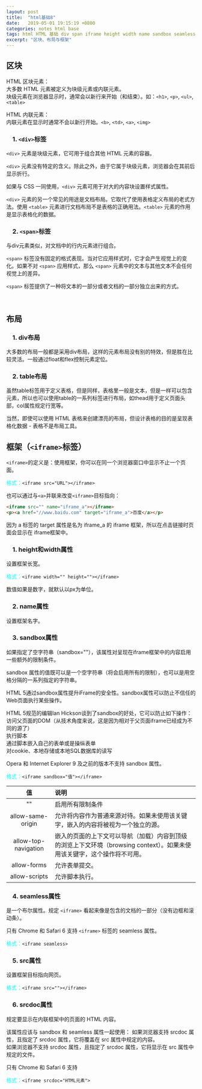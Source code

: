 ```yaml
---
layout: post
title:  "html基础8"
date:   2019-05-01 19:15:19 +0800
categories: notes html base
tags: html HTML 基础 div span iframe height width name sandbox seamless src srcdoc
excerpt: "区块、布局与框架"
---
```


## 区块

HTML 区块元素：  
大多数 HTML 元素被定义为块级元素或内联元素。  
块级元素在浏览器显示时，通常会以新行来开始（和结束）。如：`<h1>`, `<p>`, `<ul>`, `<table>`

HTML 内联元素：  
内联元素在显示时通常不会以新行开始。`<b>`, `<td>`, `<a>`, `<img>`

### &emsp;1. `<div>`标签

`<div>` 元素是块级元素，它可用于组合其他 HTML 元素的容器。

`<div>` 元素没有特定的含义。除此之外，由于它属于块级元素，浏览器会在其前后显示折行。

如果与 CSS 一同使用，`<div>` 元素可用于对大的内容块设置样式属性。

`<div>` 元素的另一个常见的用途是文档布局。它取代了使用表格定义布局的老式方法。使用 `<table>` 元素进行文档布局不是表格的正确用法。`<table>` 元素的作用是显示表格化的数据。

### &emsp;2. `<span>`标签

与div元素类似，对文档中的行内元素进行组合。

`<span>` 标签没有固定的格式表现。当对它应用样式时，它才会产生视觉上的变化。如果不对 `<span>` 应用样式，那么 `<span>` 元素中的文本与其他文本不会任何视觉上的差异。  

`<span>` 标签提供了一种将文本的一部分或者文档的一部分独立出来的方式。

&emsp;

## 布局

### &emsp;1. div布局

大多数的布局一般都是采用div布局，这样的元素布局没有别的特效，但是胜在比较灵活。一般通过float和flex控制元素定位。

### &emsp;2. table布局

虽然table标签用于定义表格，但是同样，表格里一般是文本，但是一样可以包含元素，所以也可以使用table的一系列标签进行布局，如thead用于定义页面头部，col属性规定行宽等。

当然，即使可以使用 HTML 表格来创建漂亮的布局，但设计表格的目的是呈现表格化数据 - 表格不是布局工具。

## 框架（`<iframe>`标签）

`<iframe>`的定义是：使用框架，你可以在同一个浏览器窗口中显示不止一个页面。

<span style="color:aqua">格式：</span>`<iframe src="URL"></iframe>`

也可以通过与`<a>`并联来改变`<iframe>`目标指向：

```html
<iframe src="" name="iframe_a"></iframe>
<p><a href="//www.baidu.com" target="iframe_a">百度</a></p>
```

因为 a 标签的 target 属性是名为 iframe_a 的 iframe 框架，所以在点击链接时页面会显示在 iframe框架中。

### &emsp;1. height和width属性

设置框架长宽。

<span style="color:aqua">格式：</span>`<iframe width="" height=""></iframe>`

数值如果是数字，就默认以px为单位。

### &emsp;2. name属性

设置框架名字。

### &emsp;3. sandbox属性

如果指定了空字符串（sandbox=""），该属性对呈现在iframe框架中的内容启用一些额外的限制条件。

sandbox 属性的值既可以是一个空字符串（将会启用所有的限制），也可以是用空格分隔的一系列指定的字符串。

HTML 5通过sandbox属性提升iFrame的安全性。sandbox属性可以防止不信任的Web页面执行某些操作。

HTML 5规范的编辑Ian Hickson谈到了sandbox的好处，它可以防止如下操作：  
访问父页面的DOM（从技术角度来说，这是因为相对于父页面iframe已经成为不同的源了）  
执行脚本  
通过脚本嵌入自己的表单或是操纵表单  
对cookie、本地存储或本地SQL数据库的读写  

Opera 和 Internet Explorer 9 及之前的版本不支持 sandbox 属性。

<span style="color:aqua">格式：</span>`<iframe sandbox="值"></iframe>`

值|说明
:-:|:--
""|启用所有限制条件
allow-same-origin|允许将内容作为普通来源对待。如果未使用该关键字，嵌入的内容将被视为一个独立的源。
allow-top-navigation|嵌入的页面的上下文可以导航（加载）内容到顶级的浏览上下文环境（browsing context）。如果未使用该关键字，这个操作将不可用。
allow-forms|允许表单提交。
allow-scripts|允许脚本执行。

### &emsp;4. seamless属性

是一个布尔属性。规定 `<iframe>` 看起来像是包含的文档的一部分（没有边框和滚动条）。

只有 Chrome 和 Safari 6 支持 `<iframe>` 标签的 seamless 属性。

<span style="color:aqua">格式：</span>`<iframe seamless>`

### &emsp;5. src属性

设置框架目标指向网页。

<span style="color:aqua">格式：</span>`<iframe src=""></iframe>`

### &emsp;6. srcdoc属性

规定要显示在内联框架中的页面的 HTML 内容。

该属性应该与 sandbox 和 seamless 属性一起使用：
如果浏览器支持 srcdoc 属性，且指定了 srcdoc 属性，它将覆盖在 src 属性中规定的内容。  
如果浏览器不支持 srcdoc 属性，且指定了 srcdoc 属性，它将显示在 src 属性中规定的文件。  

只有 Chrome 和 Safari 6 支持

<span style="color:aqua">格式：</span>`<iframe srcdoc="HTML元素">`
